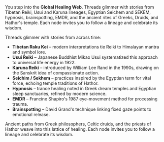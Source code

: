 You step into the **Global Healing Web**.
Threads glimmer with stories from Tibetan Reiki, Usui and Karuna lineages, Egyptian Seichem and SEKEM, hypnosis, brainspotting, EMDR, and the ancient rites of Greeks, Druids, and Hathor's temple.
Each node invites you to follow a lineage and celebrate its wisdom.

Threads glimmer with stories from across time:

- **Tibetan Raku Kei** – modern interpretations tie Reiki to Himalayan mantra and symbol lore.
- **Usui Reiki** – Japanese Buddhist Mikao Usui systematized this approach to universal life energy in 1922.
- **Karuna Reiki** – introduced by William Lee Rand in the 1990s, drawing on the Sanskrit idea of compassionate action.
- **Seichim / Sekhem** – practices inspired by the Egyptian term for vital force, echoing temple traditions of Hathor.
- **Hypnosis** – trance healing noted in Greek dream temples and Egyptian sleep sanctuaries, refined by modern science.
- **EMDR** – Francine Shapiro's 1987 eye-movement method for processing trauma.
- **Brainspotting** – David Grand's technique linking fixed gaze points to emotional release.

Ancient paths from Greek philosophers, Celtic druids, and the priests of Hathor weave into this lattice of healing.
Each node invites you to follow a lineage and celebrate its wisdom.

